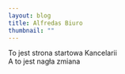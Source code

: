 ```yaml
---
layout: blog
title: Alfredas Biuro
thumbnail: ""
---
```

To jest strona startowa Kancelarii\
A to jest nagła zmiana
